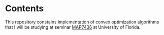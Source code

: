 # Contents
This repository constains implementation of convex optimization algorithms that I will be studying at seminar [MAP7436](http://people.clas.ufl.edu/yun/map7436c213-seminar-in-applied-mathematics/) at University of Florida.